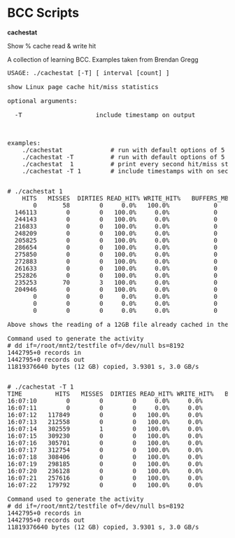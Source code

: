 BCC Scripts 
===========

<b> cachestat </b>

Show % cache read & write hit 

A collection of learning BCC. Examples taken from Brendan Gregg 

<pre>
USAGE: ./cachestat [-T] [ interval [count] ]

show Linux page cache hit/miss statistics

optional arguments:

  -T                    include timestamp on output
 


examples:
    ./cachestat             # run with default options of 5 seconds delay forever
    ./cachestat -T          # run with default options of 5 seconds delay forever with timestamps
    ./cachestat  1          # print every second hit/miss stats
    ./cachestat -T 1        # include timestamps with on second samples

</pre>


<pre>
# ./cachestat 1
    HITS   MISSES  DIRTIES READ_HIT% WRITE_HIT%   BUFFERS_MB  CACHED_MB
       0       58        0     0.0%   100.0%            0      11334
  146113        0        0   100.0%     0.0%            0      11334
  244143        0        0   100.0%     0.0%            0      11334
  216833        0        0   100.0%     0.0%            0      11334
  248209        0        0   100.0%     0.0%            0      11334
  205825        0        0   100.0%     0.0%            0      11334
  286654        0        0   100.0%     0.0%            0      11334
  275850        0        0   100.0%     0.0%            0      11334
  272883        0        0   100.0%     0.0%            0      11334
  261633        0        0   100.0%     0.0%            0      11334
  252826        0        0   100.0%     0.0%            0      11334
  235253       70        3   100.0%     0.0%            0      11335
  204946        0        0   100.0%     0.0%            0      11335
       0        0        0     0.0%     0.0%            0      11335
       0        0        0     0.0%     0.0%            0      11335
       0        0        0     0.0%     0.0%            0      11335

Above shows the reading of a 12GB file already cached in the OS page cache and again below with timestamps.

Command used to generate the activity
# dd if=/root/mnt2/testfile of=/dev/null bs=8192
1442795+0 records in
1442795+0 records out
11819376640 bytes (12 GB) copied, 3.9301 s, 3.0 GB/s

</pre>

<pre>
# ./cachestat -T 1
TIME         HITS   MISSES  DIRTIES READ_HIT% WRITE_HIT%   BUFFERS_MB  CACHED_MB
16:07:10        0        0        0     0.0%     0.0%            0      11336
16:07:11        0        0        0     0.0%     0.0%            0      11336
16:07:12   117849        0        0   100.0%     0.0%            0      11336
16:07:13   212558        0        0   100.0%     0.0%            0      11336
16:07:14   302559        1        0   100.0%     0.0%            0      11336
16:07:15   309230        0        0   100.0%     0.0%            0      11336
16:07:16   305701        0        0   100.0%     0.0%            0      11336
16:07:17   312754        0        0   100.0%     0.0%            0      11336
16:07:18   308406        0        0   100.0%     0.0%            0      11336
16:07:19   298185        0        0   100.0%     0.0%            0      11336
16:07:20   236128        0        0   100.0%     0.0%            0      11336
16:07:21   257616        0        0   100.0%     0.0%            0      11336
16:07:22   179792        0        0   100.0%     0.0%            0      11336

Command used to generate the activity
# dd if=/root/mnt2/testfile of=/dev/null bs=8192
1442795+0 records in
1442795+0 records out
11819376640 bytes (12 GB) copied, 3.9301 s, 3.0 GB/s
</pre>

